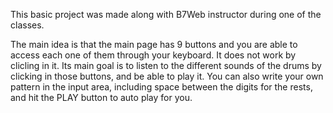 This basic project was made along with B7Web instructor during one of the classes.

The main idea is that the main page has 9 buttons and you are able to access each one of them through your keyboard. It does not work by clicling in it.
Its main goal is to listen to the different sounds of the drums by clicking in those buttons, and be able to play it.
You can also write your own pattern in the input area, including space between the digits for the rests, and hit the PLAY button to auto play for you.

